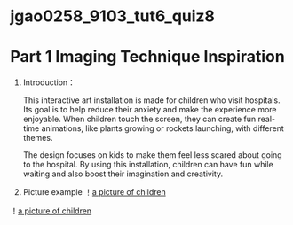 # jgao0258_9103_tut6_quiz8
# Part 1  Imaging Technique Inspiration
1. Introduction：

   This interactive art installation is made for children who visit hospitals. Its goal is to help reduce their anxiety and make the experience more enjoyable. When children touch the screen, they can create fun real-time animations, like plants growing or rockets launching, with different themes.

   The design focuses on kids to make them feel less scared about going to the hospital. By using this installation, children can have fun while waiting and also boost their imagination and creativity.


1. Picture example
！[a picture of children](/readmeImage/istockphoto-1337472860-1024x1024.jpg)

！[a picture of children](/readmeImage/istockphoto-1399591316-1024x1024.jpg)
